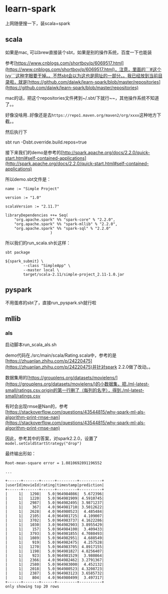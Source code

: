 # learn-spark

上网随便搜一下，装scala+spark

## scala

如果是mac, 可以brew直接装个sbt，如果是别的操作系统，百度一下也能装

参考[https://www.cnblogs.com/shortboy/p/6069517.html](https://www.cnblogs.com/shortboy/p/6069517.html)，注意，里面的```#这个ivy```这种字眼要干掉。。不然sbt会以为这也是网址的一部分。。我已经放到当前目录啦，就是[https://github.com/daiwk/learn-spark/blob/master/repositories](https://github.com/daiwk/learn-spark/blob/master/repositories)

mac的话，把这个repositories文件拷到~/.sbt/下就行~~，其他操作系统不知道了。。

好像没啥用..好像还是去```https://repo1.maven.org/maven2/org/xxxx```这种地方下截。。

然后执行下

sbt run  -Dsbt.override.build.repos=true

接下来我们的demo是参考的[http://spark.apache.org/docs/2.2.0/quick-start.html#self-contained-applications](http://spark.apache.org/docs/2.2.0/quick-start.html#self-contained-applications)

所以demo.sbt文件是：

```
name := "Simple Project"

version := "1.0"

scalaVersion := "2.11.7"

libraryDependencies ++= Seq(
    "org.apache.spark" %% "spark-core" % "2.2.0",
    "org.apache.spark" %% "spark-mllib" % "2.2.0",
    "org.apache.spark" %% "spark-sql" % "2.2.0"
                    )
```

所以我们的run_scala.sh长这样：

```
sbt package

${spark_submit} \
        --class "SimpleApp" \
        --master local \
        target/scala-2.11/simple-project_2.11-1.0.jar
```

## pyspark

不用蛋疼的sbt了，直接run_pyspark.sh就行啦


## mllib

### als

启动脚本run_scala_als.sh

demo代码在./src/main/scala/Rating.scala中，参考的是[https://zhuanlan.zhihu.com/p/24220475](https://zhuanlan.zhihu.com/p/24220475)并针对spark 2.2.0做了改动。。

数据集用的[https://grouplens.org/datasets/movielens/](https://grouplens.org/datasets/movielens/)的小数据集，把./ml-latest-small/ratings.csv.origin的第一行删了（每列的名字），得到./ml-latest-small/ratings.csv

有时会出现rmse是Nan的，参考[https://stackoverflow.com/questions/43544815/why-spark-ml-als-algorithm-print-rmse-nan](https://stackoverflow.com/questions/43544815/why-spark-ml-als-algorithm-print-rmse-nan)

因此，参考其中的答案，对spark2.2.0，设置了```model.setColdStartStrategy("drop")```

最终输出形如：

```
Root-mean-square error = 1.0810692891196552

...

+------+-------+------+---------+----------+
|userId|movieId|rating|timestamp|prediction|
+------+-------+------+---------+----------+
|     1|   1298|   5.0|964984086|  5.672396|
|     1|   1220|   5.0|964981909| 4.5910745|
|     1|   2987|   5.0|964982495| 3.9871237|
|     1|    367|   4.0|964981710| 3.5012622|
|     1|   2628|   4.0|964980523|  4.485484|
|     1|   2105|   4.0|964981725|  4.109007|
|     1|   3702|   5.0|964983737| 4.1622286|
|     1|   1030|   3.0|964982903| 3.8955429|
|     1|    157|   5.0|964984100|  3.409433|
|     1|   3793|   5.0|964981855| 4.7080493|
|     1|   1089|   5.0|964982951|  4.688549|
|     1|    919|   5.0|964982475|  4.257528|
|     1|   1270|   5.0|964983705| 4.8917155|
|     1|   1198|   5.0|964981827| 4.8256407|
|     1|    923|   5.0|964981529|  3.980864|
|     1|   2366|   4.0|964982462| 3.2791367|
|     1|   2580|   5.0|964983000|  4.452132|
|     1|   2018|   5.0|964980523| 4.3208723|
|     1|   2387|   5.0|964983123| 3.6585732|
|     1|    804|   4.0|964980499|  3.497317|
+------+-------+------+---------+----------+
only showing top 20 rows


```
